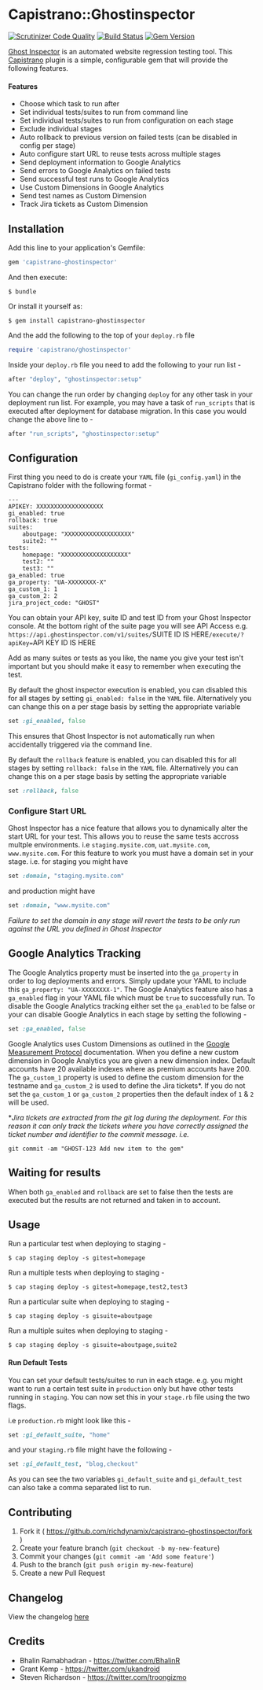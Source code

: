# Capistrano::Ghostinspector

[![Scrutinizer Code Quality](https://scrutinizer-ci.com/g/richdynamix/capistrano-ghostinspector/badges/quality-score.png?b=develop)](https://scrutinizer-ci.com/g/richdynamix/capistrano-ghostinspector/?branch=develop)
[![Build Status](https://scrutinizer-ci.com/g/richdynamix/capistrano-ghostinspector/badges/build.png?b=develop)](https://scrutinizer-ci.com/g/richdynamix/capistrano-ghostinspector/build-status/develop) [![Gem Version](https://badge.fury.io/rb/capistrano-ghostinspector.svg)](https://badge.fury.io/rb/capistrano-ghostinspector)


[Ghost Inspector](https://ghostinspector.com/ "Ghost Inspector") is an automated website regression testing tool. This [Capistrano](http://capistranorb.com/ "Capistrano") plugin is a simple, configurable gem that will provide the following features.


#### Features
- Choose which task to run after
- Set individual tests/suites to run from command line
- Set individual tests/suites to run from configuration on each stage
- Exclude individual stages
- Auto rollback to previous version on failed tests (can be disabled in config per stage)
- Auto configure start URL to reuse tests across multiple stages
- Send deployment information to Google Analytics
- Send errors to Google Analytics on failed tests
- Send successful test runs to Google Analytics
- Use Custom Dimensions in Google Analytics
- Send test names as Custom Dimension
- Track Jira tickets as Custom Dimension

## Installation

Add this line to your application's Gemfile:

```ruby
gem 'capistrano-ghostinspector'
```

And then execute:

    $ bundle

Or install it yourself as:

    $ gem install capistrano-ghostinspector

And the add the following to the top of your `deploy.rb` file

```ruby
require 'capistrano/ghostinspector'
```

Inside your `deploy.rb` file you need to add the following to your run list -

```ruby
after "deploy", "ghostinspector:setup"
```

You can change the run order by changing `deploy` for any other task in your deployment run list. For example, you may have a task of `run_scripts` that is executed after deployment for database migration. In this case you would change the above line to -

```ruby
after "run_scripts", "ghostinspector:setup"
```

## Configuration

First thing you need to do is create your `YAML` file (`gi_config.yaml`) in the Capistrano folder with the following format -
```
---
APIKEY: XXXXXXXXXXXXXXXXXXX
gi_enabled: true
rollback: true
suites:
    aboutpage: "XXXXXXXXXXXXXXXXXXX"
    suite2: ""
tests:
    homepage: "XXXXXXXXXXXXXXXXXXX"
    test2: ""
    test3: ""
ga_enabled: true
ga_property: "UA-XXXXXXXX-X"
ga_custom_1: 1
ga_custom_2: 2
jira_project_code: "GHOST"
```

You can obtain your API key, suite ID and test ID from your Ghost Inspector console. At the bottom right of the suite page you will see API Access e.g. 
`https://api.ghostinspector.com/v1/suites/`SUITE ID IS HERE`/execute/?apiKey=`API KEY ID IS HERE

Add as many suites or tests as you like, the name you give your test isn't important but you should make it easy to remember when executing the test.

By default the ghost inspector execution is enabled, you can disabled this for all stages by setting `gi_enabled: false` in the `YAML` file. Alternatively you can change this on a per stage basis by setting the appropriate variable 
```ruby
set :gi_enabled, false
``` 
This ensures that Ghost Inspector is not automatically run when accidentally triggered via the command line.

By default the `rollback` feature is enabled, you can disabled this for all stages by setting `rollback: false` in the `YAML` file. Alternatively you can change this on a per stage basis by setting the appropriate variable 
```ruby
set :rollback, false
```

### Configure Start URL

Ghost Inspector has a nice feature that allows you to dynamically alter the start URL for your test. This allows you to reuse the same tests accross multple environments. i.e `staging.mysite.com`, `uat.mysite.com`, `www.mysite.com`. For this feature to work you must have a domain set in your stage. i.e. for staging you might have

```ruby
set :domain, "staging.mysite.com"
```

and production might have 

```ruby
set :domain, "www.mysite.com"
```

_Failure to set the domain in any stage will revert the tests to be only run against the URL you defined in Ghost Inspector_

## Google Analytics Tracking

The Google Analytics property must be inserted into the `ga_property` in order to log deployments and errors. Simply update your YAML to include this `ga_property: "UA-XXXXXXXX-1"`. The Google Analytics feature also has a `ga_enabled` flag in your YAML file which must be `true` to successfully run. To disable the Google Analytics tracking either set the `ga_enabled` to be false or your can disable Google Analytics in each stage by setting the following - 

```ruby
set :ga_enabled, false
```

Google Analytics uses Custom Dimensions as outlined in the [Google Measurement Protocol](https://developers.google.com/analytics/devguides/collection/protocol/v1/parameters?hl=en#cd_ "Google Measurement Protocol") documentation. When you define a new custom dimension in Google Analytics you are given a new dimension index. Default accounts have 20 available indexes where as premium accounts have 200. The `ga_custom_1` property is used to define the custom dimension for the testname and `ga_custom_2` is used to define the Jira tickets*. If you do not set the `ga_custom_1` or `ga_custom_2` properties then the default index of `1` & `2` will be used.

\*_Jira tickets are extracted from the git log during the deployment. For this reason it can only track the tickets where you have correctly assigned the ticket number and identifier to the commit message. i.e._
```
git commit -am "GHOST-123 Add new item to the gem"
```

## Waiting for results

When both `ga_enabled` and `rollback` are set to false then the tests are executed but the results are not returned and taken in to account.

## Usage

Run a particular test when deploying to staging -

    $ cap staging deploy -s gitest=homepage


Run a multiple tests when deploying to staging -

    $ cap staging deploy -s gitest=homepage,test2,test3


Run a particular suite when deploying to staging -

    $ cap staging deploy -s gisuite=aboutpage


Run a multiple suites when deploying to staging -

    $ cap staging deploy -s gisuite=aboutpage,suite2

#### Run Default Tests

You can set your default tests/suites to run in each stage. e.g. you might want to run a certain test suite in `production` only but have other tests running in `staging`. You can now set this in your `stage.rb` file using the two flags.

i.e `production.rb` might look like this -
```ruby
set :gi_default_suite, "home"
```
and your `staging.rb` file might have the following -
```ruby
set :gi_default_test, "blog,checkout"
```
As you can see the two variables `gi_default_suite` and `gi_default_test` can also take a comma separated list to run.

## Contributing

1. Fork it ( https://github.com/richdynamix/capistrano-ghostinspector/fork )
2. Create your feature branch (`git checkout -b my-new-feature`)
3. Commit your changes (`git commit -am 'Add some feature'`)
4. Push to the branch (`git push origin my-new-feature`)
5. Create a new Pull Request

## Changelog
View the changelog [here](https://github.com/richdynamix/capistrano-ghostinspector/wiki/Changelog "Changelog")

## Credits

* Bhalin Ramabhadran - https://twitter.com/BhalinR
* Grant Kemp - https://twitter.com/ukandroid
* Steven Richardson - https://twitter.com/troongizmo
